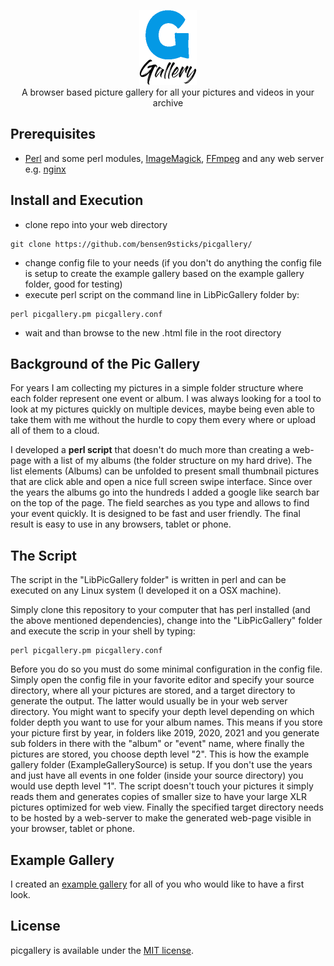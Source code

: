 <p align="center">
    <img height=120 src="https://github.com/bensen9sticks/picgallery/blob/main/LibPicGallery/picgallery_icon_top_g.png"><br/>
    A browser based picture gallery for all your pictures and videos in your archive
</p>

## Prerequisites
- [Perl](https://www.perl.org/) and some perl modules, [ImageMagick](https://imagemagick.org/), [FFmpeg](https://ffmpeg.org/) and any web server e.g. [nginx](https://www.nginx.com/)

## Install and Execution
- clone repo into your web directory
```
git clone https://github.com/bensen9sticks/picgallery/
```
- change config file to your needs (if you don't do anything the config file is setup to create the example gallery based on the example gallery folder, good for testing)
- execute perl script on the command line in LibPicGallery folder by: 
```
perl picgallery.pm picgallery.conf
```
- wait and than browse to the new .html file in the root directory

## Background of the Pic Gallery
For years I am collecting my pictures in a simple folder structure where each folder represent one event or album. I was always looking for a tool to look at my pictures quickly on multiple devices, maybe being even able to take them with me without the hurdle to copy them every where or upload all of them to a cloud.

I developed a <b>perl script</b> that doesn't do much more than creating a web-page with a list of my albums (the folder structure on my hard drive). The list elements (Albums) can be unfolded to present small thumbnail pictures that are click able and open a nice full screen swipe interface. Since over the years the albums go into the hundreds I added a google like search bar on the top of the page. The field searches as you type and allows to find your event quickly. It is designed to be fast and user friendly. The final result is easy to use in any browsers, tablet or phone.

## The Script
The script in the "LibPicGallery folder" is written in perl and can be executed on any Linux system (I developed it on a OSX machine).

Simply clone this repository to your computer that has perl installed (and the above mentioned dependencies), change into the "LibPicGallery" folder and execute the scrip in your shell by typing:
```
perl picgallery.pm picgallery.conf
```
Before you do so you must do some minimal configuration in the config file. Simply open the config file in your favorite editor and specify your source directory, where all your pictures are stored, and a target directory to generate the output. The latter would usually be in your web server directory.
You might want to specify your depth level depending on which folder depth you want to use for your album names. This means if you store your picture first by year, in folders like 2019, 2020, 2021 and you generate sub folders in there with the "album" or "event" name, where finally the pictures are stored, you choose depth level "2". This is how the example gallery folder (ExampleGallerySource) is setup. If you don't use the years and just have all events in one folder (inside your source directory) you would use depth level "1".
The script doesn't touch your pictures it simply reads them and generates copies of smaller size to have your large XLR pictures optimized for web view.
Finally the specified target directory needs to be hosted by a web-server to make the generated web-page visible in your browser, tablet or phone.

## Example Gallery
I created an [example gallery](https://bensen9sticks.github.io/ExamplePicGallery.html) for all of you who would like to have a first look.

## License
picgallery is available under the [MIT license](https://opensource.org/licenses/MIT).
